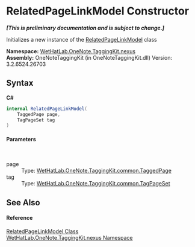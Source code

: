 # RelatedPageLinkModel Constructor 
 _**\[This is preliminary documentation and is subject to change.\]**_

Initializes a new instance of the <a href="90638c89-2cd8-c1f2-342b-da5e58714577">RelatedPageLinkModel</a> class

**Namespace:**&nbsp;<a href="40d5f0b3-010c-8e93-8fd5-176a37ec6237">WetHatLab.OneNote.TaggingKit.nexus</a><br />**Assembly:**&nbsp;OneNoteTaggingKit (in OneNoteTaggingKit.dll) Version: 3.2.6524.26703

## Syntax

**C#**<br />
``` C#
internal RelatedPageLinkModel(
	TaggedPage page,
	TagPageSet tag
)
```


#### Parameters
&nbsp;<dl><dt>page</dt><dd>Type: <a href="8ece46e2-d9ee-9847-5b1f-0093ae8ed9c2">WetHatLab.OneNote.TaggingKit.common.TaggedPage</a><br /></dd><dt>tag</dt><dd>Type: <a href="8abe04f4-0682-74c0-5557-fa48d6eff35f">WetHatLab.OneNote.TaggingKit.common.TagPageSet</a><br /></dd></dl>

## See Also


#### Reference
<a href="90638c89-2cd8-c1f2-342b-da5e58714577">RelatedPageLinkModel Class</a><br /><a href="40d5f0b3-010c-8e93-8fd5-176a37ec6237">WetHatLab.OneNote.TaggingKit.nexus Namespace</a><br />